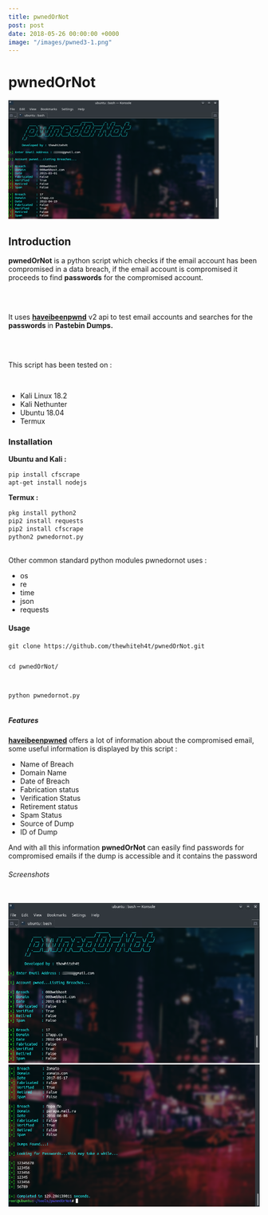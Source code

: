 ```yaml
---
title: pwnedOrNot
post: post
date: 2018-05-26 00:00:00 +0000
image: "/images/pwned3-1.png"
---
```

<h1 class="cyan-text title">pwnedOrNot</h1>

<img class="responsive-img z-depth-5" src="/images/pwned3.png">

<h2 class="cyan-text subtitle">Introduction</h2>

<p class="content white-text">

<b>pwnedOrNot</b> is a python script which checks if the email account has  been compromised in a data breach, if the email account is compromised  it proceeds to find <b>passwords</b> for the compromised account.

<br> <br>

It uses <b><a href="[**https://haveibeenpwned.com/API/v2**](https://haveibeenpwned.com/api/v2)">haveibeenpwnd</a></b> v2 api to test email accounts and searches for the <b> passwords </b> in <b>Pastebin Dumps.</b>

<br><br>

This script has been tested on :

<br>

<ul>
<li>Kali Linux 18.2</li>
<li>Kali Nethunter</li>
<li>Ubuntu 18.04</li>
<li>Termux</li>
</ul>

<h3 class="cyan-text subtitle">Installation</h3>

<b class="cyan-text">Ubuntu and Kali :</b>

<pre><code class="grey darken-4 red-text">pip install cfscrape
apt-get install nodejs
</code></pre>

<b class="cyan-text">Termux :</b>
<br>
<pre><code class="grey darken-4 red-text">pkg install python2
pip2 install requests
pip2 install cfscrape
python2 pwnedornot.py
</code></pre>
<br>
Other common standard python modules pwnedornot uses :

<ul> <li>os</li> <li>re</li> <li>time</li> <li>json</li> <li>requests</li> </ul> <h4 class="cyan-text subtitle">Usage</h4> <pre><code class="grey darken-4 red-text">git clone https://github.com/thewhiteh4t/pwnedOrNot.git 

cd pwnedOrNot/ 

python pwnedornot.py </code></pre>

 <h5 class="cyan-text subtitle">Features</h5> <b><a href="https://haveibeenpwned.com/API/v2">haveibeenpwned</a></b> offers a lot of information about the compromised email, some useful information is displayed by this script : <ul> <li>Name of Breach</li> <li>Domain Name</li> <li>Date of Breach</li> <li>Fabrication status</li> <li>Verification Status</li> <li>Retirement status</li> <li>Spam Status</li> <li>Source of Dump</li> <li>ID of Dump</li> </ul> And with all this information <b>pwnedOrNot</b> can easily find passwords for compromised emails if the dump is accessible and it contains the password <br> <h6 class="cyan-text subtitle">Screenshots</h6> <br> <img class="responsive-img z-depth-5" src="/images/pwned1.png"> <img class="responsive-img z-depth-5" src="/images/pwned2.png">